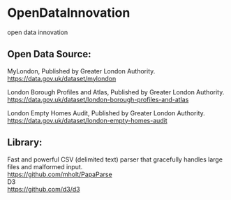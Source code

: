 # OpenDataInnovation
open data innovation 

Open Data Source:
-----------
MyLondon, Published by Greater London Authority.<br>
https://data.gov.uk/dataset/mylondon<br>

London Borough Profiles and Atlas, Published by Greater London Authority.<br>
https://data.gov.uk/dataset/london-borough-profiles-and-atlas<br>

London Empty Homes Audit, Published by Greater London Authority.<br>
https://data.gov.uk/dataset/london-empty-homes-audit<br>


Library:
-----------
Fast and powerful CSV (delimited text) parser that gracefully handles large files and malformed input.<br>
https://github.com/mholt/PapaParse<br>
D3<br>
https://github.com/d3/d3<br>

